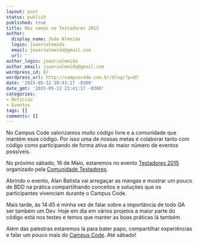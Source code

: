 ```yaml
---
layout: post
status: publish
published: true
title: Nos vemos no Testadores 2015
author:
  display_name: João Almeida
  login: joaorsalmeida
  email: joaorsalmeida@gmail.com
  url: ''
author_login: joaorsalmeida
author_email: joaorsalmeida@gmail.com
wordpress_id: 87
wordpress_url: http://campuscode.com.br/blog/?p=87
date: '2015-05-12 20:41:17 -0300'
date_gmt: '2015-05-12 23:41:17 -0300'
categories:
- Noticias
- Eventos
tags: []
comments: []
---
```

No Campus Code valorizamos muito c&oacute;digo livre e a comunidade que mant&eacute;m esse c&oacute;digo. Por isso uma de nossas metas &eacute; colaborar tanto com c&oacute;digo como participando de forma ativa do maior n&uacute;mero de eventos poss&iacute;veis.

No pr&oacute;ximo s&aacute;bado, 16 de Maio, estaremos no evento <a href="http://testadores.com/index.php/testadores-2015" target="_blank">Testadores 2015 </a>organizado pela <a href="http://www.testadores.com" target="_blank">Comunidade Testadores</a>.

Abrindo o evento, Alan Batista vai arrega&ccedil;ar as mangas e mostrar um pouco de BDD na pr&aacute;tica compartilhando conceitos e solu&ccedil;&otilde;es que os participantes vivenciam durante o Campus Code.

Mais tarde, &agrave;s 14:45 &eacute; minha vez de falar sobre a import&acirc;ncia de todo QA ser tamb&eacute;m um Dev. Hoje em dia em v&aacute;rios projetos a maior parte do c&oacute;digo est&aacute; nos testes e temos que manter as boas pr&aacute;ticas l&aacute; tamb&eacute;m.

Al&eacute;m das palestras estaremos l&aacute; para bater papo, compartilhar experi&ecirc;ncias e falar um pouco mais do <a href="http://www.campuscode.com.br" target="_blank">Campus Code</a>. At&eacute; s&aacute;bado!
